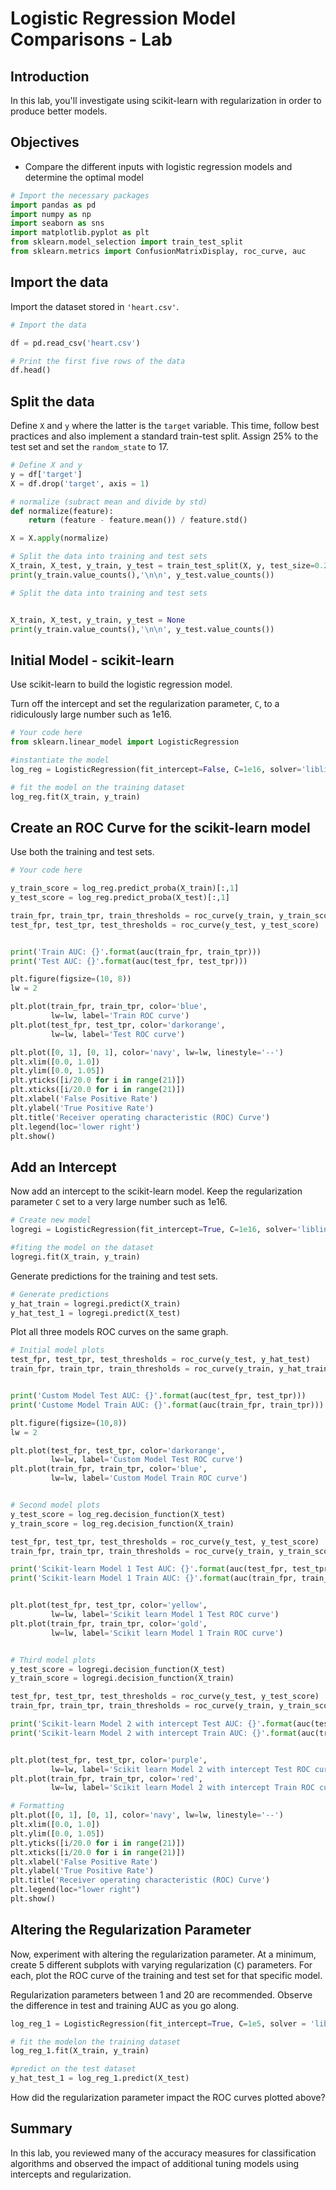 # Logistic Regression Model Comparisons - Lab

## Introduction

In this lab, you'll investigate using scikit-learn with regularization in order to produce better models.

## Objectives

- Compare the different inputs with logistic regression models and determine the optimal model 


```python
# Import the necessary packages
import pandas as pd
import numpy as np
import seaborn as sns
import matplotlib.pyplot as plt
from sklearn.model_selection import train_test_split
from sklearn.metrics import ConfusionMatrixDisplay, roc_curve, auc
```

## Import the data

Import the dataset stored in `'heart.csv'`.


```python
# Import the data

df = pd.read_csv('heart.csv')

# Print the first five rows of the data
df.head()
```

## Split the data

Define `X` and `y` where the latter is the `target` variable. This time, follow best practices and also implement a standard train-test split. Assign 25% to the test set and set the `random_state` to 17. 


```python
# Define X and y
y = df['target']
X = df.drop('target', axis = 1)

# normalize (subract mean and divide by std)
def normalize(feature):
    return (feature - feature.mean()) / feature.std()

X = X.apply(normalize)

# Split the data into training and test sets
X_train, X_test, y_train, y_test = train_test_split(X, y, test_size=0.25, random_state=17)
print(y_train.value_counts(),'\n\n', y_test.value_counts())

# Split the data into training and test sets


X_train, X_test, y_train, y_test = None
print(y_train.value_counts(),'\n\n', y_test.value_counts())
```

## Initial Model - scikit-learn

Use scikit-learn to build the logistic regression model.

Turn off the intercept and set the regularization parameter, `C`, to a ridiculously large number such as 1e16. 


```python
# Your code here
from sklearn.linear_model import LogisticRegression

#instantiate the model
log_reg = LogisticRegression(fit_intercept=False, C=1e16, solver='liblinear')

# fit the model on the training dataset
log_reg.fit(X_train, y_train)
```

## Create an ROC Curve for the scikit-learn model

Use both the training and test sets.


```python
# Your code here

y_train_score = log_reg.predict_proba(X_train)[:,1]
y_test_score = log_reg.predict_proba(X_test)[:,1]

train_fpr, train_tpr, train_thresholds = roc_curve(y_train, y_train_score)
test_fpr, test_tpr, test_thresholds = roc_curve(y_test, y_test_score)


print('Train AUC: {}'.format(auc(train_fpr, train_tpr)))
print('Test AUC: {}'.format(auc(test_fpr, test_tpr)))

plt.figure(figsize=(10, 8))
lw = 2

plt.plot(train_fpr, train_tpr, color='blue',
         lw=lw, label='Train ROC curve')
plt.plot(test_fpr, test_tpr, color='darkorange',
         lw=lw, label='Test ROC curve')

plt.plot([0, 1], [0, 1], color='navy', lw=lw, linestyle='--')
plt.xlim([0.0, 1.0])
plt.ylim([0.0, 1.05])
plt.yticks([i/20.0 for i in range(21)])
plt.xticks([i/20.0 for i in range(21)])
plt.xlabel('False Positive Rate')
plt.ylabel('True Positive Rate')
plt.title('Receiver operating characteristic (ROC) Curve')
plt.legend(loc='lower right')
plt.show()
```

## Add an Intercept

Now add an intercept to the scikit-learn model. Keep the regularization parameter `C` set to a very large number such as 1e16. 


```python
# Create new model
logregi = LogisticRegression(fit_intercept=True, C=1e16, solver='liblinear')

#fiting the model on the dataset
logregi.fit(X_train, y_train)
```

Generate predictions for the training and test sets.


```python
# Generate predictions
y_hat_train = logregi.predict(X_train)
y_hat_test_1 = logregi.predict(X_test)
```

Plot all three models ROC curves on the same graph.


```python
# Initial model plots
test_fpr, test_tpr, test_thresholds = roc_curve(y_test, y_hat_test)
train_fpr, train_tpr, train_thresholds = roc_curve(y_train, y_hat_train)


print('Custom Model Test AUC: {}'.format(auc(test_fpr, test_tpr)))
print('Custome Model Train AUC: {}'.format(auc(train_fpr, train_tpr)))

plt.figure(figsize=(10,8))
lw = 2

plt.plot(test_fpr, test_tpr, color='darkorange',
         lw=lw, label='Custom Model Test ROC curve')
plt.plot(train_fpr, train_tpr, color='blue',
         lw=lw, label='Custom Model Train ROC curve')


# Second model plots
y_test_score = log_reg.decision_function(X_test)
y_train_score = log_reg.decision_function(X_train)

test_fpr, test_tpr, test_thresholds = roc_curve(y_test, y_test_score)
train_fpr, train_tpr, train_thresholds = roc_curve(y_train, y_train_score)

print('Scikit-learn Model 1 Test AUC: {}'.format(auc(test_fpr, test_tpr)))
print('Scikit-learn Model 1 Train AUC: {}'.format(auc(train_fpr, train_tpr)))


plt.plot(test_fpr, test_tpr, color='yellow',
         lw=lw, label='Scikit learn Model 1 Test ROC curve')
plt.plot(train_fpr, train_tpr, color='gold',
         lw=lw, label='Scikit learn Model 1 Train ROC curve')


# Third model plots
y_test_score = logregi.decision_function(X_test)
y_train_score = logregi.decision_function(X_train)

test_fpr, test_tpr, test_thresholds = roc_curve(y_test, y_test_score)
train_fpr, train_tpr, train_thresholds = roc_curve(y_train, y_train_score)

print('Scikit-learn Model 2 with intercept Test AUC: {}'.format(auc(test_fpr, test_tpr)))
print('Scikit-learn Model 2 with intercept Train AUC: {}'.format(auc(train_fpr, train_tpr)))


plt.plot(test_fpr, test_tpr, color='purple',
         lw=lw, label='Scikit learn Model 2 with intercept Test ROC curve')
plt.plot(train_fpr, train_tpr, color='red',
         lw=lw, label='Scikit learn Model 2 with intercept Train ROC curve')

# Formatting
plt.plot([0, 1], [0, 1], color='navy', lw=lw, linestyle='--')
plt.xlim([0.0, 1.0])
plt.ylim([0.0, 1.05])
plt.yticks([i/20.0 for i in range(21)])
plt.xticks([i/20.0 for i in range(21)])
plt.xlabel('False Positive Rate')
plt.ylabel('True Positive Rate')
plt.title('Receiver operating characteristic (ROC) Curve')
plt.legend(loc="lower right")
plt.show()
```

## Altering the Regularization Parameter

Now, experiment with altering the regularization parameter. At a minimum, create 5 different subplots with varying regularization (`C`) parameters. For each, plot the ROC curve of the training and test set for that specific model.  

Regularization parameters between 1 and 20 are recommended. Observe the difference in test and training AUC as you go along.


```python
log_reg_1 = LogisticRegression(fit_intercept=True, C=1e5, solver = 'liblinear')

# fit the modelon the training dataset
log_reg_1.fit(X_train, y_train)

#predict on the test dataset
y_hat_test_1 = log_reg_1.predict(X_test)
```

How did the regularization parameter impact the ROC curves plotted above? 

## Summary

In this lab, you reviewed many of the accuracy measures for classification algorithms and observed the impact of additional tuning models using intercepts and regularization.
